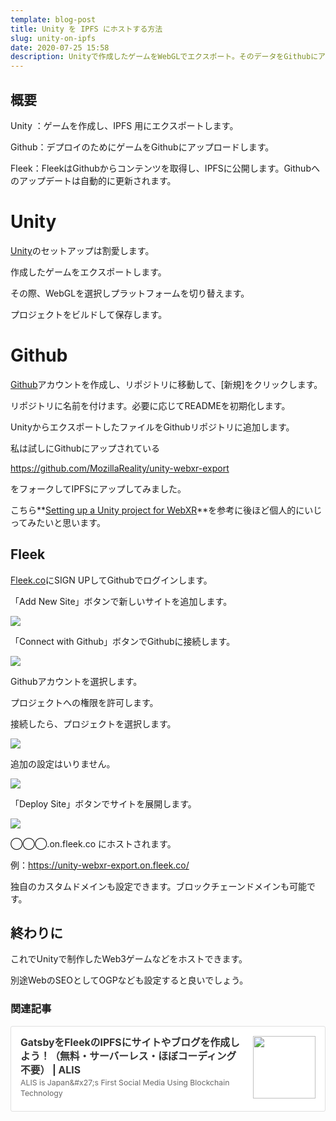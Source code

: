 ```yaml
---
template: blog-post
title: Unity を IPFS にホストする方法
slug: unity-on-ipfs
date: 2020-07-25 15:58
description: Unityで作成したゲームをWebGLでエクスポート。そのデータをGithubにアップロードしてFleekでIPFSにホスト
---
```

## 概要

Unity ：ゲームを作成し、IPFS 用にエクスポートします。

Github：デプロイのためにゲームをGithubにアップロードします。

Fleek：FleekはGithubからコンテンツを取得し、IPFSに公開します。Githubへのアップデートは自動的に更新されます。



# **Unity**

[Unity](https://unity.com/)のセットアップは割愛します。

作成したゲームをエクスポートします。

その際、WebGLを選択しプラットフォームを切り替えます。

プロジェクトをビルドして保存します。



# **Github**

[Github](https://github.com/)アカウントを作成し、リポジトリに移動して、\[新規]をクリックします。

リポジトリに名前を付けます。必要に応じてREADMEを初期化します。

UnityからエクスポートしたファイルをGithubリポジトリに追加します。



私は試しにGithubにアップされている

<https://github.com/MozillaReality/unity-webxr-export>

をフォークしてIPFSにアップしてみました。

こちら**[Setting up a Unity project for WebXR](https://github.com/masia02/unity-webxr-export/blob/master/docs/project-setup.md)**を参考に後ほど個人的にいじってみたいと思います。



## Fleek

[Fleek.co](https://fleek.co/)にSIGN UPしてGithubでログインします。

「Add New Site」ボタンで新しいサイトを追加します。

![](/assets/fleek-hosting-teams.png)

「Connect with Github」ボタンでGithubに接続します。

![](/assets/fleek-new-site2.png)

Githubアカウントを選択します。

プロジェクトへの権限を許可します。

接続したら、プロジェクトを選択します。

![](/assets/fleek-new-site3.png)

追加の設定はいりません。

![](/assets/fleek-new-site4.png)

「Deploy Site」ボタンでサイトを展開します。

![](/assets/fleek-hosting5.png)

◯◯◯.on.fleek.co にホストされます。

例：<https://unity-webxr-export.on.fleek.co/>

独自のカスタムドメインも設定できます。ブロックチェーンドメインも可能です。



## 終わりに

これでUnityで制作したWeb3ゲームなどをホストできます。

別途WebのSEOとしてOGPなども設定すると良いでしょう。



### 関連記事

<div class="blogcardfu" style="width:auto;max-width:9999px;border:1px solid #E0E0E0;border-radius:3px;margin:10px 0;padding:15px;line-height:1.4;text-align:left;background:#FFFFFF;"><a href="https://alis.to/masia02/articles/39r168Y74R7Y" target="_blank" style="display:block;text-decoration:none;"><span class="blogcardfu-image" style="float:right;width:100px;padding:0 0 0 10px;margin:0 0 5px 5px;"><img src="https://images.weserv.nl/?w=100&url=ssl:alis.to/d/api/articles_images/masia02/39r168Y74R7Y/3fc72766-0615-4212-aa62-8020dbaacea5.png?d=1200x630" width="100" style="width:100%;height:auto;max-height:100px;min-width:0;border:0 none;margin:0;"></span><br style="display:none"><span class="blogcardfu-title" style="font-size:112.5%;font-weight:700;color:#333333;margin:0 0 5px 0;">GatsbyをFleekのIPFSにサイトやブログを作成しよう！（無料・サーバーレス・ほぼコーディング不要） | ALIS</span><br><span class="blogcardfu-content" style="font-size:87.5%;font-weight:400;color:#666666;">ALIS is Japan&amp;#x27;s First Social Media Using Blockchain Technology</span><br><span style="clear:both;display:block;overflow:hidden;height:0;">&nbsp;</span></a></div>